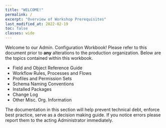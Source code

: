 ```yaml
---
title: "WELCOME!"
permalink: /
excerpt: "Overview of Workshop Prerequisites"
last_modified_at: 2022-02-19
toc: false
classes: wide
---
```


Welcome to our Admin. Configuration Workbook! Please refer to this document prior to **any** alterations to the production organization. Below are the topics contained within this workbook.

* Field and Object Reference Guide
* Workflow Rules, Processes and Flows
* Profiles and Permission Sets
* Schema Naming Conventions
* Installed Packages
* Change Log
* Other Misc. Org. Information

  

The documentation in this section will help prevent technical debt, enforce best practice, serve as a decision making guide. If you notice errors please report them to the acting Administrator immediately.